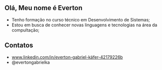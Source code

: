 ## Olá, Meu nome é Everton

- Tenho formação no curso técnico em Desenvolvimento de Sistemas;
- Estou em busca de conhecer novas linguagens e tecnologias na área da compultação;

##
## Contatos
- www.linkedin.com/in/everton-gabriel-käfer-42179226b
- @evertongabrielka
<!--
**EvertonGKafer/EvertonGKafer** is a ✨ _special_ ✨ repository because its `README.md` (this file) appears on your GitHub profile.

Here are some ideas to get you started:

- 🔭 I’m currently working on ...
- 🌱 I’m currently learning ...
- 👯 I’m looking to collaborate on ...
- 🤔 I’m looking for help with ...
- 💬 Ask me about ...
- 📫 How to reach me: ...
- 😄 Pronouns: ...
- ⚡ Fun fact: ...
-->
